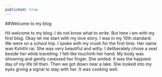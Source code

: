 ```yaml
---
published: true
---
```

##Welcome to my blog

Hii welcome to my blog. I do not know what to write. But here i am with my first blog. Okay let me start with my love story. I was in my 10th standard. We were on a school trip. I spoke with my crush for the first time. Her name was Kshithi rai. She was very beautiful and witty. I deliberately chose a seat beside her while travelling. I felt like touchinh her hand. My body was shivering and gently caressed her finger. She smiled. It was the happiest day of my life till then. Then we got down near a lake. She looked into my eyes giving a signal to stay with her. It was cooking well.





